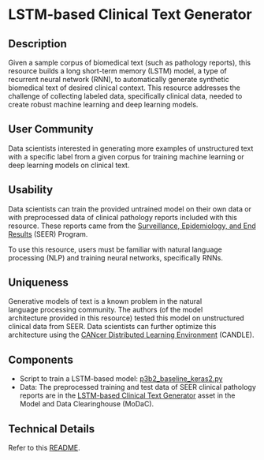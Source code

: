 # LSTM-based Clinical Text Generator

## Description
Given a sample corpus of biomedical text (such as pathology reports), this resource builds a long short-term memory (LSTM) model, a type of recurrent neural network (RNN), to automatically generate synthetic biomedical text of desired clinical context. This resource addresses the challenge of collecting labeled data, specifically clinical data, needed to create robust machine learning and deep learning models.

## User Community
Data scientists interested in generating more examples of unstructured text with a specific label from a given corpus for training machine learning or deep learning models on clinical text.

## Usability	
Data scientists can train the provided untrained model on their own data or with preprocessed data of clinical pathology reports included with this resource. These reports came from the [Surveillance, Epidemiology, and End Results](https://seer.cancer.gov/) (SEER) Program.

To use this resource, users must be familiar with natural language processing (NLP) and training neural networks, specifically RNNs.

## Uniqueness	
Generative models of text is a known problem in the natural language processing community. The authors (of the model architecture provided in this resource) tested this model on unstructured clinical data from SEER. Data scientists can further optimize this architecture using the [CANcer Distributed Learning Environment](https://datascience.cancer.gov/collaborations/joint-design-advanced-computing/candle) (CANDLE). 

## Components	
* Script to train a LSTM-based model: [p3b2_baseline_keras2.py](https://github.com/CBIIT/NCI-DOE-Collab-Pilot3-RNN-LSTM-based-Clinical-Text-Generator/blob/master/Pilot3/P3B2/p3b2_baseline_keras2.py)
* Data: The preprocessed training and test data of SEER clinical pathology reports are in the [LSTM-based Clinical Text Generator](https://modac.cancer.gov/searchTab?dme_data_id=NCI-DME-MS01-18031472) asset in the Model and Data Clearinghouse (MoDaC).


## Technical Details
Refer to this [README](./Pilot3/P3B2/README.md).

